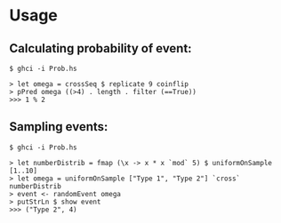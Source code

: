 # Usage

## Calculating probability of event:

    $ ghci -i Prob.hs

    > let omega = crossSeq $ replicate 9 coinflip
    > pPred omega ((>4) . length . filter (==True))
    >>> 1 % 2

## Sampling events:

    $ ghci -i Prob.hs

    > let numberDistrib = fmap (\x -> x * x `mod` 5) $ uniformOnSample [1..10]
    > let omega = uniformOnSample ["Type 1", "Type 2"] `cross` numberDistrib
    > event <- randomEvent omega
    > putStrLn $ show event
    >>> ("Type 2", 4)
